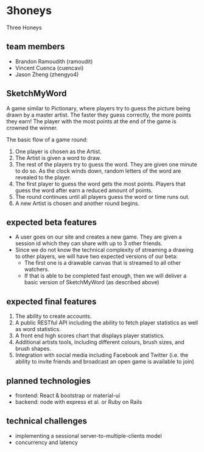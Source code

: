 # 3honeys
Three Honeys

## team members
* Brandon Ramoudith (ramoudit)
* Vincent Cuenca    (cuencavi)
* Jason Zheng       (zhengyo4)

## SketchMyWord
A game similar to Pictionary, where players try to guess the picture being drawn by a master artist. The faster they guess correctly, the more points they earn! The player with the most points at the end of the game is crowned the winner.

The basic flow of a game round:

1. One player is chosen as the Artist.
2. The Artist is given a word to draw. 
3. The rest of the players try to guess the word. They are given one minute to do so. As the clock winds down, random letters of the word are revealed to the player.
4. The first player to guess the word gets the most points. Players that guess the word after earn a reduced amount of points.
5. The round continues until all players guess the word or time runs out.
6. A new Artist is chosen and another round begins.  


## expected beta features
* A user goes on our site and creates a new game. They are given a session id which they can share with up to 3 other friends.
* Since we do not know the technical complexity of streaming a drawing to other players, we will have two expected versions of our beta:
  * The first one is a drawable canvas that is streamed to all other watchers.
  * If that is able to be completed fast enough, then we will deliver a basic version of SketchMyWord (as described above)

## expected final features
1. The ability to create accounts.
2. A public RESTful API including the ability to fetch player statistics as well as word statistics.
3. A front end high scores chart that displays player statistics.
4. Additional artists tools, including different colours, brush sizes, and brush shapes.
5. Integration with social media including Facebook and Twitter (i.e. the ability to invite friends and broadcast an open game is available to join)

## planned technologies
* frontend: React & bootstrap or material-ui
* backend:  node with express et al. or Ruby on Rails

## technical challenges
* implementing a sessional server-to-multiple-clients model
* concurrency and latency

